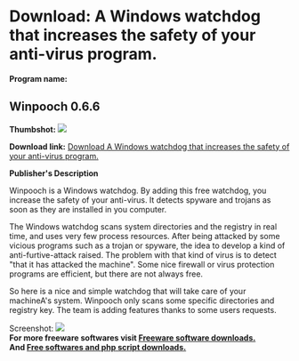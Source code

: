 # Download: A Windows watchdog that increases the safety of your anti-virus program.

**Program name:**

## Winpooch 0.6.6

  
**Thumbshot:** ![](http://www.freewarefiles.com/screenshot/winpooch_md.gif)   
  
**Download link:** [Download A Windows watchdog that increases the safety of your anti-virus program.](http://freesoftwares.boysofts.com/Winpooch_program_14712.html)  
  


**Publisher's Description**  
  


Winpooch is a Windows watchdog. By adding this free watchdog, you increase the safety of your anti-virus. It detects spyware and trojans as soon as they are installed in you computer. 

The Windows watchdog scans system directories and the registry in real time, and uses very few process resources. After being attacked by some vicious programs such as a trojan or spyware, the idea to develop a kind of anti-furtive-attack raised. The problem with that kind of virus is to detect "that it has attacked the machine". Some nice firewall or virus protection programs are efficient, but there are not always free.

So here is a nice and simple watchdog that will take care of your machineA's system. Winpooch only scans some specific directories and registry key. The team is adding features thanks to some users requests. 

  
  
Screenshot: ![](http://www.freewarefiles.com/screenshot/winpooch.gif)   
**For more freeware softwares visit [Freeware software downloads.](http://freesoftwares.boysofts.com/)**   
**And [Free softwares and php script downloads.](http://www.boysofts.com/)**
